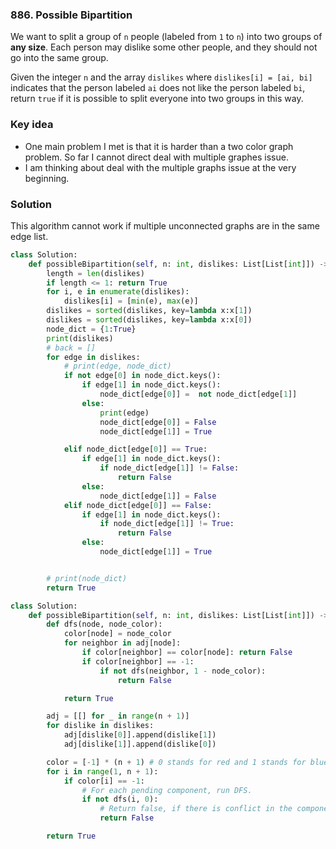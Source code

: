 ### 886. Possible Bipartition
We want to split a group of `n` people (labeled from `1` to `n`) into two groups of **any size**. Each person may dislike some other people, and they should not go into the same group.

Given the integer `n` and the array `dislikes` where `dislikes[i] = [ai, bi]` indicates that the person labeled `ai` does not like the person labeled `bi`, return `true` if it is possible to split everyone into two groups in this way.

### Key idea
- One main problem I met is that it is harder than a two color graph problem. So far I cannot direct deal with multiple graphes issue.
- I am thinking about deal with the multiple graphs issue at the very beginning.



### Solution
This algorithm cannot work if multiple unconnected graphs are in the same edge list.
```python
class Solution:
    def possibleBipartition(self, n: int, dislikes: List[List[int]]) -> bool:
        length = len(dislikes)
        if length <= 1: return True
        for i, e in enumerate(dislikes):
            dislikes[i] = [min(e), max(e)]
        dislikes = sorted(dislikes, key=lambda x:x[1])
        dislikes = sorted(dislikes, key=lambda x:x[0])
        node_dict = {1:True}
        print(dislikes)
        # back = []
        for edge in dislikes:
            # print(edge, node_dict)
            if not edge[0] in node_dict.keys():
                if edge[1] in node_dict.keys():
                    node_dict[edge[0]] =  not node_dict[edge[1]]
                else:
                    print(edge)
                    node_dict[edge[0]] = False
                    node_dict[edge[1]] = True

            elif node_dict[edge[0]] == True:
                if edge[1] in node_dict.keys():
                    if node_dict[edge[1]] != False:
                        return False
                else:
                    node_dict[edge[1]] = False
            elif node_dict[edge[0]] == False:
                if edge[1] in node_dict.keys():
                    if node_dict[edge[1]] != True:
                        return False
                else:
                    node_dict[edge[1]] = True


        # print(node_dict)
        return True
```

```python
class Solution:
    def possibleBipartition(self, n: int, dislikes: List[List[int]]) -> bool:
        def dfs(node, node_color):
            color[node] = node_color
            for neighbor in adj[node]:
                if color[neighbor] == color[node]: return False
                if color[neighbor] == -1:
                    if not dfs(neighbor, 1 - node_color):
                        return False

            return True

        adj = [[] for _ in range(n + 1)]
        for dislike in dislikes:
            adj[dislike[0]].append(dislike[1])
            adj[dislike[1]].append(dislike[0])

        color = [-1] * (n + 1) # 0 stands for red and 1 stands for blue.
        for i in range(1, n + 1):
            if color[i] == -1:
                # For each pending component, run DFS.
                if not dfs(i, 0):
                    # Return false, if there is conflict in the component.
                    return False

        return True
```
